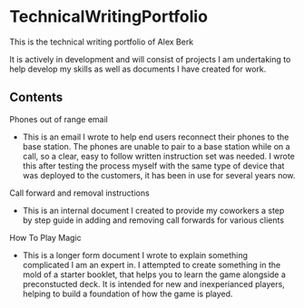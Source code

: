 # TechnicalWritingPortfolio
This is the technical writing portfolio of Alex Berk

It is actively in development and will consist of projects I am undertaking to help develop my skills as well as documents I have created for work.

## Contents
Phones out of range email

- This is an email I wrote to help end users reconnect their phones to the base station. The phones are unable to pair to a base station while on a call, so a clear, easy to follow written instruction set was needed. I wrote this after testing the process myself with the same type of device that was deployed to the customers, it has been in use for several years now.

Call forward and removal instructions

- This is an internal document I created to provide my coworkers a step by step guide in adding and removing call forwards for various clients

How To Play Magic

- This is a longer form document I wrote to explain something complicated I am an expert in. I attempted to create something in the mold of a starter booklet, that helps you to learn the game alongside a preconstucted deck. It is intended for new and inexperianced players, helping to build a foundation of how the game is played.
